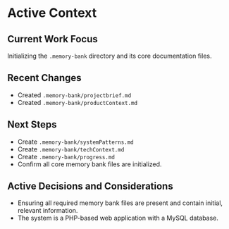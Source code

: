 # Active Context

## Current Work Focus
Initializing the `.memory-bank` directory and its core documentation files.

## Recent Changes
- Created `.memory-bank/projectbrief.md`
- Created `.memory-bank/productContext.md`

## Next Steps
- Create `.memory-bank/systemPatterns.md`
- Create `.memory-bank/techContext.md`
- Create `.memory-bank/progress.md`
- Confirm all core memory bank files are initialized.

## Active Decisions and Considerations
- Ensuring all required memory bank files are present and contain initial, relevant information.
- The system is a PHP-based web application with a MySQL database.
